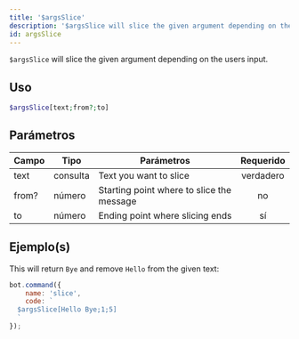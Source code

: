 ```yaml
---
title: '$argsSlice'
description: '$argsSlice will slice the given argument depending on the users input.'
id: argsSlice
---
```


`$argsSlice` will slice the given argument depending on the users input.

## Uso

```php
$argsSlice[text;from?;to] 
```

## Parámetros

| Campo | Tipo     | Parámetros                                | Requerido |
| ----- | -------- | ----------------------------------------- |:---------:|
| text  | consulta | Text you want to slice                    | verdadero |
| from? | número   | Starting point where to slice the message |    no     |
| to    | número   | Ending point where slicing ends           |    sí     |

## Ejemplo(s)

This will return `Bye` and remove `Hello` from the given text:

```javascript
bot.command({
    name: 'slice',
    code: `
  $argsSlice[Hello Bye;1;5]
  `
});
```
